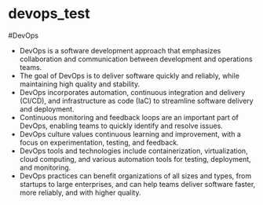 # devops_test

#DevOps
- DevOps is a software development approach that emphasizes collaboration and communication between development and operations teams.
- The goal of DevOps is to deliver software quickly and reliably, while maintaining high quality and stability.
- DevOps incorporates automation, continuous integration and delivery (CI/CD), and infrastructure as code (IaC) to streamline software delivery and deployment.
- Continuous monitoring and feedback loops are an important part of DevOps, enabling teams to quickly identify and resolve issues.
- DevOps culture values continuous learning and improvement, with a focus on experimentation, testing, and feedback.
- DevOps tools and technologies include containerization, virtualization, cloud computing, and various automation tools for testing, deployment, and monitoring.
- DevOps practices can benefit organizations of all sizes and types, from startups to large enterprises, and can help teams deliver software faster, more reliably, and with higher quality.
